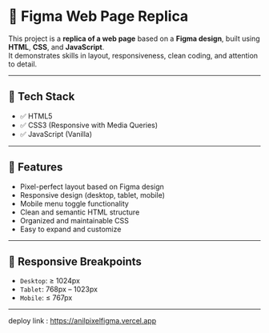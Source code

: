 # 📄 Figma Web Page Replica

This project is a **replica of a web page** based on a **Figma design**, built using **HTML**, **CSS**, and **JavaScript**.  
It demonstrates skills in layout, responsiveness, clean coding, and attention to detail.

---

## 🔧 Tech Stack

- ✅ HTML5  
- ✅ CSS3 (Responsive with Media Queries)  
- ✅ JavaScript (Vanilla)  

---


## 🚀 Features

- Pixel-perfect layout based on Figma design
- Responsive design (desktop, tablet, mobile)
- Mobile menu toggle functionality
- Clean and semantic HTML structure
- Organized and maintainable CSS
- Easy to expand and customize

---

## 📱 Responsive Breakpoints

- `Desktop`: ≥ 1024px  
- `Tablet`: 768px – 1023px  
- `Mobile`: ≤ 767px  

---

deploy link : https://anilpixelfigma.vercel.app
